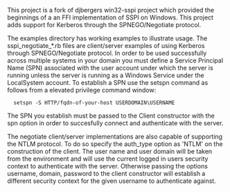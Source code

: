 This project is a fork of djbergers win32-sspi project which
provided the beginnings of a an FFI implementation of SSPI
on Windows. This project adds support for Kerberos through the
SPNEGO/Negotiate protocol.

The examples directory has working examples to illustrate
usage. The sspi_negotiate_*.rb files are client/server
examples of using Kerberos through SPNEGO/Negotiate protocol.
In order to be used successfully across multiple systems
in your domain you must define a Service Principal Name (SPN)
associated with the user account under which the server is
running unless the server is running as a Windows Service
under the LocalSystem account. To establish a SPN use the
setspn command as follows from a elevated privilege command
window:

```
  setspn -S HTTP/fqdn-of-your-host USERDOMAIN\USERNAME
```
The SPN you establish must be passed to the Client constructor
with the spn option in order to succesfully connect and
authenticate with the server.

The negotiate client/server implementations are also capable
of supporting the NTLM protocol. To do so specify the auth_type
option as 'NTLM' on the construction of the client. The user name
and user domain will be taken from the environment and will use
the current logged in users security context to authenticate with
the server. Otherwise passing the options username, domain, password
to the client constructor will establish a different security
context for the given username to authenticate against.
